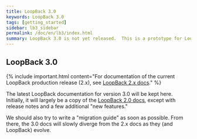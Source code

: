 ```yaml
---
title: LoopBack 3.0
keywords: LoopBack 3.0
tags: [getting_started]
sidebar: lb3_sidebar
permalink: /doc/en/lb3/index.html
summary: LoopBack 3.0 is not yet released.  This is a prototype for LoopBack 3.0 documentation site.
---
```


## LoopBack 3.0

{% include important.html content="For documentation of the current LoopBack production release (2.x),
see [LoopBack 2.x docs](/doc/en/lb2/index.html)." %}

The latest LoopBack documentation for version 3.0 will be kept here.  Initially, it will largely
be a copy of the [LoopBack 2.0 docs](/doc/en/lb2/index.html), except with release notes
and a few additional "new features."  

We should also try to write a "migration guide"
as soon as possible.  From there, the 3.0 docs will slowly diverge from the 2.x docs
as they (and LoopBack) evolve.
